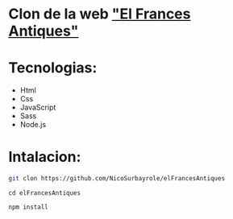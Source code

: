 # Clon de la web **["El Frances Antiques"](https://www.elfrancesantiques.com)**

# Tecnologias:

- Html
- Css
- JavaScript
- Sass
- Node.js

# Intalacion:

```bash
git clon https://github.com/NicoSurbayrole/elFrancesAntiques
```
```
cd elFrancesAntiques 
```
```bash
npm install
```
